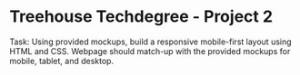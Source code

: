 # Treehouse Techdegree - Project 2

Task:  Using provided mockups, build a responsive mobile-first layout using HTML and CSS.  Webpage should match-up with the provided mockups for mobile, tablet, and desktop.